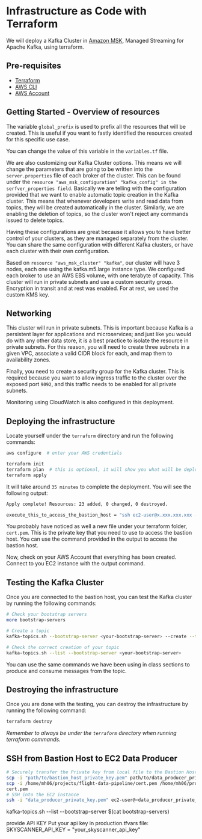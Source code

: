 # Infrastructure as Code with Terraform

We will deploy a Kafka Cluster in [Amazon MSK](https://aws.amazon.com/msk/), Managed Streaming for Apache Kafka,
using terraform.


## Pre-requisites

- [Terraform](https://www.terraform.io/downloads.html)
- [AWS CLI](https://docs.aws.amazon.com/cli/latest/userguide/cli-chap-install.html)
- [AWS Account](https://aws.amazon.com/premiumsupport/knowledge-center/create-and-activate-aws-account/)


## Getting Started - Overview of resources

The variable `global_prefix` is used to prefix all the resources that will be created. This is useful if you want to fastly 
identified the resources created for this specific use case.

You can change the value of this variable in the `variables.tf` file.

We are also customizing our Kafka Cluster options. This means we will change the parameters that are going to be written
into the `server.properties` file of each broker of the cluster. This can be found under the 
`resource "aws_msk_configuration" "kafka_config" in the serfver_properties field`. Basically we are telling with the 
configuration provided that we want to enable automatic topic creation in the Kafka cluster. 
This means that whenever developers write and read data from topics, they will be created automatically in the cluster.
Similarly, we are enabling the deletion of topics, so the cluster won't reject any commands issued to delete topics.

Having these configurations are great because it allows you to have better control of your clusters, 
as they are managed separately from the cluster. You can share the same configuration with different Kafka clusters, 
or have each cluster with their own configuration.

Based on `resource "aws_msk_cluster" "kafka"`, our cluster will have 3 nodes, each one using the kafka.m5.large instance type.
We configured each broker to use an AWS EBS volume, with one terabyte of capacity.
This cluster will run in private subnets and use a custom security group.
Encryption in transit and at rest was enabled. For at rest, we used the custom KMS key.


## Networking

This cluster will run in private subnets. This is important because Kafka is a persistent layer for applications and 
microservices; and just like you would do with any other data store, it is a best practice to isolate the resource in 
private subnets. For this reason, you will need to create three subnets in a given VPC, associate a valid CIDR block 
for each, and map them to availability zones.

Finally, you need to create a security group for the Kafka cluster. This is required because you want to allow ingress 
traffic to the cluster over the exposed port `9092`, and this traffic needs to be enabled for all private subnets.

Monitoring using CloudWatch is also configured in this deployment.

## Deploying the infrastructure

Locate yourself under the `terraform` directory and run the following commands:

```bash
aws configure  # enter your AWS credentials

terraform init
terraform plan  # this is optional, it will show you what will be deployed - check that 23 resources will be created
terraform apply
```

It will take around `35 minutes` to complete the deployment. You will see the following output:

```bash
Apply complete! Resources: 23 added, 0 changed, 0 destroyed.

execute_this_to_access_the_bastion_host = "ssh ec2-user@x.xxx.xxx.xxx -i cert.pem"
```

You probably have noticed as well a new file under your terraform folder, `cert.pem`. This is the private key that you need
to use to access the bastion host. You can use the command provided in the output to access the bastion host.


Now, check on your AWS Account that everything has been created. Connect to you EC2 instance with the output command.

## Testing the Kafka Cluster

Once you are connected to the bastion host, you can test the Kafka cluster by running the following commands:

```bash
# Check your bootstrap servers
more bootstrap-servers

# Create a topic
kafka-topics.sh --bootstrap-server <your-bootstrap-server> --create --topic test --partitions 6 --replication-factor 3

# Check the correct creation of your topic
kafka-topics.sh --list --bootstrap-server <your-bootstrap-server>
```

You can use the same commands we have been using in class sections to produce and consume messages from the topic.

## Destroying the infrastructure

Once you are done with the testing, you can destroy the infrastructure by running the following command:

```bash
terraform destroy
```

*Remember to always be under the `terraform` directory when running terraform commands.*


## SSH from Bastion Host to EC2 Data Producer
``` bash
# Securely transfer the Private key from local file to the Bastion Host
scp -i "path/to/bastion_host_private_key.pem" path/to/data_producer_private_key.pem ec2-user@<bastion_host_public_ip>:/home/ec2-user/
scp -i /home/mh06/projects/flight-data-pipeline/cert.pem /home/mh06/projects/flight-data-pipeline/cert.pem ec2-user@3.253.114.180:/home/ec2-user/
cert.pem
# SSH into the EC2 instance
ssh -i "data_producer_private_key.pem" ec2-user@<data_producer_private_ip>

```

kafka-topics.sh --list --bootstrap-server $(cat bootstrap-servers)

provide API KEY
Put your api key in production.tfvars file:
SKYSCANNER_API_KEY = "your_skyscanner_api_key"


